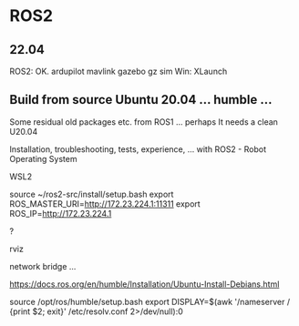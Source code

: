 # ROS2

## 22.04 

ROS2: OK.
ardupilot
mavlink
gazebo
gz sim
Win: XLaunch


## Build from source Ubuntu 20.04 ... humble ...

Some residual old packages etc. from ROS1 ...  perhaps
It needs a clean U20.04

Installation, troubleshooting, tests, experience, ... with ROS2 - Robot Operating System

WSL2

source ~/ros2-src/install/setup.bash
export ROS_MASTER_URI=http://172.23.224.1:11311
export ROS_IP=http://172.23.224.1

?

rviz 

network bridge ...

https://docs.ros.org/en/humble/Installation/Ubuntu-Install-Debians.html

source /opt/ros/humble/setup.bash
export DISPLAY=$(awk '/nameserver / {print $2; exit}' /etc/resolv.conf 2>/dev/null):0


